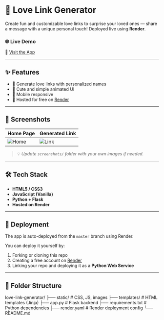 # 💌 Love Link Generator

Create fun and customizable love links to surprise your loved ones — share a message with a unique personal touch! Deployed live using **Render**.

### 🌐 Live Demo
🔗 [Visit the App](https://love-link-generator.onrender.com/)

---

## ✨ Features

- 💖 Generate love links with personalized names
- 🌈 Cute and simple animated UI
- 📱 Mobile responsive
- 🚀 Hosted for free on [Render](https://render.com)

---

## 📸 Screenshots

| Home Page | Generated Link |
|-----------|----------------|
| ![Home](screenshots/home.png) | ![Link](screenshots/result.png) |

> 💡 *Update `screenshots/` folder with your own images if needed.*

---

## 🛠️ Tech Stack

- **HTML5 / CSS3**
- **JavaScript (Vanilla)**
- **Python + Flask**
- **Hosted on Render**

---

## 🚀 Deployment

The app is auto-deployed from the `master` branch using Render.

You can deploy it yourself by:
1. Forking or cloning this repo
2. Creating a free account on [Render](https://render.com)
3. Linking your repo and deploying it as a **Python Web Service**

---

## 📁 Folder Structure
love-link-generator/
├── static/ # CSS, JS, images
├── templates/ # HTML templates (Jinja)
├── app.py # Flask backend
├── requirements.txt # Python dependencies
├── render.yaml # Render deployment config
└── README.md


